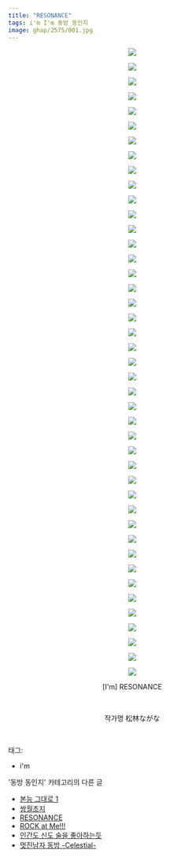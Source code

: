 ```yaml
---
title: "RESONANCE"
tags: i'm I'm 동방_동인지
image: ghap/2575/001.jpg
---
```

<div class="article">
<p style="text-align: center; clear: none; float: none;"><img src="{{ site.nasurl }}/ghap/2575/001.jpg"/></p>
<p style="text-align: center; clear: none; float: none;"><img src="{{ site.nasurl }}/ghap/2575/002.jpg"/></p>
<p style="text-align: center; clear: none; float: none;"><img src="{{ site.nasurl }}/ghap/2575/003.jpg"/></p>
<p style="text-align: center; clear: none; float: none;"><img src="{{ site.nasurl }}/ghap/2575/004.jpg"/></p>
<p style="text-align: center; clear: none; float: none;"><img src="{{ site.nasurl }}/ghap/2575/005.jpg"/></p>
<p style="text-align: center; clear: none; float: none;"><img src="{{ site.nasurl }}/ghap/2575/006.jpg"/></p>
<p style="text-align: center; clear: none; float: none;"><img src="{{ site.nasurl }}/ghap/2575/007.jpg"/></p>
<p style="text-align: center; clear: none; float: none;"><img src="{{ site.nasurl }}/ghap/2575/008.jpg"/></p>
<p style="text-align: center; clear: none; float: none;"><img src="{{ site.nasurl }}/ghap/2575/009.jpg"/></p>
<p style="text-align: center; clear: none; float: none;"><img src="{{ site.nasurl }}/ghap/2575/010.jpg"/></p>
<p style="text-align: center; clear: none; float: none;"><img src="{{ site.nasurl }}/ghap/2575/011.jpg"/></p>
<p style="text-align: center; clear: none; float: none;"><img src="{{ site.nasurl }}/ghap/2575/012.jpg"/></p>
<p style="text-align: center; clear: none; float: none;"><img src="{{ site.nasurl }}/ghap/2575/013.jpg"/></p>
<p style="text-align: center; clear: none; float: none;"><img src="{{ site.nasurl }}/ghap/2575/014.jpg"/></p>
<p style="text-align: center; clear: none; float: none;"><img src="{{ site.nasurl }}/ghap/2575/015.jpg"/></p>
<p style="text-align: center; clear: none; float: none;"><img src="{{ site.nasurl }}/ghap/2575/016.jpg"/></p>
<p style="text-align: center; clear: none; float: none;"><img src="{{ site.nasurl }}/ghap/2575/017.jpg"/></p>
<p style="text-align: center; clear: none; float: none;"><img src="{{ site.nasurl }}/ghap/2575/018.jpg"/></p>
<p style="text-align: center; clear: none; float: none;"><img src="{{ site.nasurl }}/ghap/2575/019.jpg"/></p>
<p style="text-align: center; clear: none; float: none;"><img src="{{ site.nasurl }}/ghap/2575/020.jpg"/></p>
<p style="text-align: center; clear: none; float: none;"><img src="{{ site.nasurl }}/ghap/2575/021.jpg"/></p>
<p style="text-align: center; clear: none; float: none;"><img src="{{ site.nasurl }}/ghap/2575/022.jpg"/></p>
<p style="text-align: center; clear: none; float: none;"><img src="{{ site.nasurl }}/ghap/2575/023.jpg"/></p>
<p style="text-align: center; clear: none; float: none;"><img src="{{ site.nasurl }}/ghap/2575/024.jpg"/></p>
<p style="text-align: center; clear: none; float: none;"><img src="{{ site.nasurl }}/ghap/2575/025.jpg"/></p>
<p style="text-align: center; clear: none; float: none;"><img src="{{ site.nasurl }}/ghap/2575/026.jpg"/></p>
<p style="text-align: center; clear: none; float: none;"><img src="{{ site.nasurl }}/ghap/2575/027.jpg"/></p>
<p style="text-align: center; clear: none; float: none;"><img src="{{ site.nasurl }}/ghap/2575/028.jpg"/></p>
<p style="text-align: center; clear: none; float: none;"><img src="{{ site.nasurl }}/ghap/2575/029.jpg"/></p>
<p style="text-align: center; clear: none; float: none;"><img src="{{ site.nasurl }}/ghap/2575/030.jpg"/></p>
<p style="text-align: center; clear: none; float: none;"><img src="{{ site.nasurl }}/ghap/2575/031.jpg"/></p>
<p style="text-align: center; clear: none; float: none;"><img src="{{ site.nasurl }}/ghap/2575/032.jpg"/></p>
<p style="text-align: center; clear: none; float: none;"><img src="{{ site.nasurl }}/ghap/2575/033.jpg"/></p>
<p style="text-align: center; clear: none; float: none;"><img src="{{ site.nasurl }}/ghap/2575/034.jpg"/></p>
<p style="text-align: center; clear: none; float: none;"><img src="{{ site.nasurl }}/ghap/2575/035.jpg"/></p>
<p style="text-align: center; clear: none; float: none;"><img src="{{ site.nasurl }}/ghap/2575/036.jpg"/></p>
<p style="text-align: center; clear: none; float: none;"><img src="{{ site.nasurl }}/ghap/2575/037.jpg"/></p>
<p style="text-align: center; clear: none; float: none;"><img src="{{ site.nasurl }}/ghap/2575/038.jpg"/></p>
<p style="text-align: center; clear: none; float: none;"><img src="{{ site.nasurl }}/ghap/2575/039.jpg"/></p>
<p style="text-align: center; clear: none; float: none;"><img src="{{ site.nasurl }}/ghap/2575/040.jpg"/></p>
<p style="text-align: center; clear: none; float: none;"><img src="{{ site.nasurl }}/ghap/2575/041.jpg"/></p>
<p style="text-align: center; clear: none; float: none;"><img src="{{ site.nasurl }}/ghap/2575/042.jpg"/></p>
<p style="text-align: center; clear: none; float: none;"><img src="{{ site.nasurl }}/ghap/2575/043.jpg"/></p>
<p style="text-align: center; clear: none; float: none;">[I'm] RESONANCE</p>
<p style="text-align: center; clear: none; float: none;"><br/></p>
<p style="text-align: center; clear: none; float: none;">작가명 松林ながな</p>
<p><br/></p>
</div><div class="tagTrail">
<p>태그: </p>
<ul>
<li>i'm</li>
</ul>
</div><div class="another">
<p>'동방 동인지' 카테고리의 다른 글</p>
<ul>
<li><a href="/2016-10-14-ghap_2578">본능 그대로 1</a></li>
<li><a href="/2016-10-14-ghap_2577">쌍월초지</a></li>
<li><a href="/2016-10-14-ghap_2575">RESONANCE</a></li>
<li><a href="/2016-10-14-ghap_2574">ROCK at Me!!!</a></li>
<li><a href="/2016-10-13-ghap_2573">인간도 신도 술을 좋아하는듯</a></li>
<li><a href="/2016-10-13-ghap_2572">멋진남자 동방 -Celestial-</a></li>
</ul>
</div><div class="cb_module cb_fluid">
<div class="cb_wrt cb_profile">
</div><!-- commentList close -->
</div>